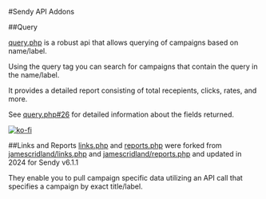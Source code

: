 #Sendy API Addons

##Query

[query.php](query.php) is a robust api that allows querying of campaigns based on name/label. 

Using the query tag you can search for campaigns that contain the query in the name/label.

It provides a detailed report consisting of total recepients, clicks, rates, and more. 

See [query.php#26](query.php#26) for detailed information about the fields returned.

[![ko-fi](https://ko-fi.com/img/githubbutton_sm.svg)](https://ko-fi.com/M4M314FOFQ)

##Links and Reports
[links.php](links.php) and [reports.php](reports.php) were forked from [jamescridland/links.php](https://gist.github.com/jamescridland/4a5e013c5d5edbcd99ded61412a16568) and [jamescridland/reports.php](https://gist.github.com/jamescridland/1f4ea72fbd262fa31850ccfd5a54df0a) and updated in 2024 for Sendy v6.1.1

They enable you to pull campaign specific data utilizing an API call that specifies a campaign by exact title/label. 

